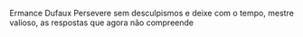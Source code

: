 Ermance Dufaux
Persevere sem desculpismos e deixe com o tempo, mestre valioso, as respostas que agora não compreende
